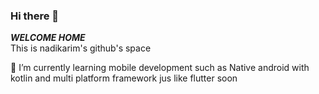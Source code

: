 ### Hi there 👋
_**WELCOME HOME**_  
This is nadikarim's github's space

🌱 I’m currently learning mobile development such as Native android with kotlin and multi platform framework jus like flutter soon

<!--
**nadikarim/nadikarim** is a ✨ _special_ ✨ repository because its `README.md` (this file) appears on your GitHub profile.

Here are some ideas to get you started:

- 🔭 I’m currently working on ...
- 🌱 I’m currently learning ...
- 👯 I’m looking to collaborate on ...
- 🤔 I’m looking for help with ...
- 💬 Ask me about ...
- 📫 How to reach me: ...
- 😄 Pronouns: ...
- ⚡ Fun fact: ...
-->

